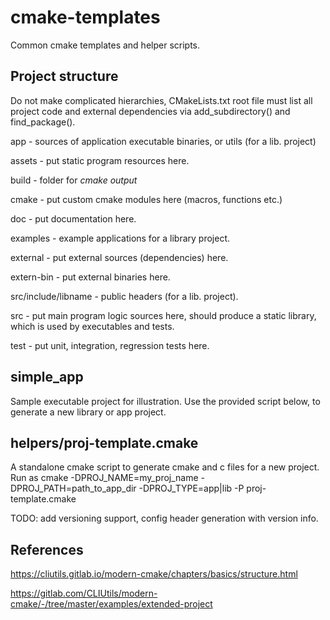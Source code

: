# cmake-templates
Common cmake templates and helper scripts.

## Project structure
Do not make complicated hierarchies, CMakeLists.txt root file must list
all project code and external dependencies via add_subdirectory() and
find_package().

app - sources of application executable binaries, or utils (for a lib. project)

assets - put static program resources here.

build - folder for *cmake output*

cmake - put custom cmake modules here (macros, functions etc.)

doc - put documentation here.

examples - example applications for a library project.

external - put external sources (dependencies) here. 

extern-bin - put external binaries here.

src/include/libname - public headers (for a lib. project).

src - put main program logic sources here, should produce a static library,
which is used by executables and tests.

test - put unit, integration, regression tests here.

## simple_app
Sample executable project for illustration. Use the provided script below, to
generate a new library or app project.

## helpers/proj-template.cmake
A standalone cmake script to generate cmake and c files for a new project.
Run as cmake -DPROJ_NAME=my_proj_name -DPROJ_PATH=path_to_app_dir -DPROJ_TYPE=app|lib -P proj-template.cmake

TODO: add versioning support, config header generation with version info.

## References
https://cliutils.gitlab.io/modern-cmake/chapters/basics/structure.html

https://gitlab.com/CLIUtils/modern-cmake/-/tree/master/examples/extended-project
